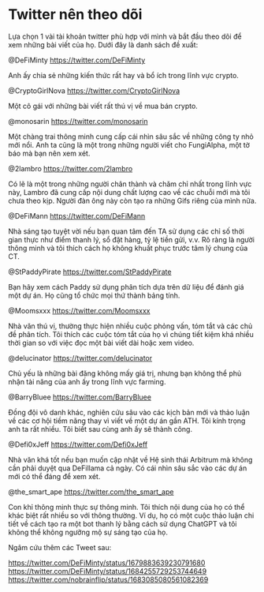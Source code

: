 # Twitter nên theo dõi

Lựa chọn 1 vài tài khoản twitter phù hợp với mình và bắt đầu theo dõi để xem những bài viết của họ. Dưới đây là danh sách đề xuất:

@DeFiMinty https://twitter.com/DeFiMinty

Anh ấy chia sẻ những kiến thức rất hay và bổ ích trong lĩnh vực crypto.

@CryptoGirlNova https://twitter.com/CryptoGirlNova

Một cô gái với những bài viết rất thú vị về mua bán crypto.

@monosarin https://twitter.com/monosarin

Một chàng trai thông minh cung cấp cái nhìn sâu sắc về những công ty nhỏ mới nổi. Anh ta cũng là một trong những người viết cho FungiAlpha, một tờ báo mà bạn nên xem xét.

@2lambro https://twitter.com/2lambro

Có lẽ là một trong những người chân thành và chăm chỉ nhất trong lĩnh vực này, Lambro đã cung cấp nội dung chất lượng cao về các chuỗi mới mà tôi chưa theo kịp. Người đàn ông này còn tạo ra những Gifs riêng của mình nữa.

@DeFiMann https://twitter.com/DeFiMann

Nhà sáng tạo tuyệt vời nếu bạn quan tâm đến TA sử dụng các chỉ số thời gian thực như điểm thanh lý, sổ đặt hàng, tỷ lệ tiền gửi, v.v. Rõ ràng là người thông minh và tôi thích cách họ không khuất phục trước tâm lý chung của CT.

@StPaddyPirate https://twitter.com/StPaddyPirate

Bạn hãy xem cách Paddy sử dụng phân tích dựa trên dữ liệu để đánh giá một dự án. Họ cũng tổ chức mọi thứ thành bảng tính.

@Moomsxxx https://twitter.com/Moomsxxx

Nhà văn thú vị, thường thực hiện nhiều cuộc phỏng vấn, tóm tắt và các chủ đề phân tích. Tôi thích các cuộc tóm tắt của họ vì chúng tiết kiệm khá nhiều thời gian so với việc đọc một bài viết dài hoặc xem video.

@delucinator https://twitter.com/delucinator

Chủ yếu là những bài đăng không mấy giá trị, nhưng bạn không thể phủ nhận tài năng của anh ấy trong lĩnh vực farming.

@BarryBluee https://twitter.com/BarryBluee

Đồng đội vô danh khác, nghiên cứu sâu vào các kịch bản mới và thảo luận về các cơ hội tiềm năng thay vì viết về một dự án gần ATH. Tôi kính trọng anh ta rất nhiều. Tôi biết sau cùng anh ấy sẽ thành công.

@Defi0xJeff https://twitter.com/Defi0xJeff

Nhà văn khá tốt nếu bạn muốn cập nhật về Hệ sinh thái Arbitrum mà không cần phải duyệt qua DeFillama cả ngày. Có cái nhìn sâu sắc vào các dự án mới có thể đáng để xem xét.

@the_smart_ape https://twitter.com/the_smart_ape

Con khỉ thông minh thực sự thông minh. Tôi thích nội dung của họ có thể khác biệt rất nhiều so với thông thường. Ví dụ, họ có một cuộc thảo luận chi tiết về cách tạo ra một bot thanh lý bằng cách sử dụng ChatGPT và tôi không thể không ngưỡng mộ sự sáng tạo của họ.

Ngâm cứu thêm các Tweet sau:

https://twitter.com/DeFiMinty/status/1679883639230791680
https://twitter.com/DeFiMinty/status/1684255729253744649
https://twitter.com/nobrainflip/status/1683085080561082369 